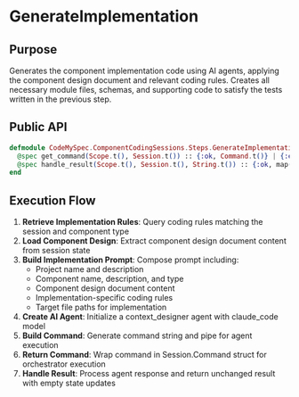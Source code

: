 # GenerateImplementation

## Purpose

Generates the component implementation code using AI agents, applying the component design document and relevant coding rules. Creates all necessary module files, schemas, and supporting code to satisfy the tests written in the previous step.

## Public API

```elixir
defmodule CodeMySpec.ComponentCodingSessions.Steps.GenerateImplementation do
  @spec get_command(Scope.t(), Session.t()) :: {:ok, Command.t()} | {:error, term()}
  @spec handle_result(Scope.t(), Session.t(), String.t()) :: {:ok, map(), String.t()}
end
```

## Execution Flow

1. **Retrieve Implementation Rules**: Query coding rules matching the session and component type
2. **Load Component Design**: Extract component design document content from session state
3. **Build Implementation Prompt**: Compose prompt including:
   - Project name and description
   - Component name, description, and type
   - Component design document content
   - Implementation-specific coding rules
   - Target file paths for implementation
4. **Create AI Agent**: Initialize a context_designer agent with claude_code model
5. **Build Command**: Generate command string and pipe for agent execution
6. **Return Command**: Wrap command in Session.Command struct for orchestrator execution
7. **Handle Result**: Process agent response and return unchanged result with empty state updates